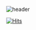 
<!--
**ace0507/ace0507** is a ✨ _special_ ✨ repository because its `README.md` (this file) appears on your GitHub profile.

Here are some ideas to get you started:

- 🔭 I’m currently working on ...
- 🌱 I’m currently learning ...
- 👯 I’m looking to collaborate on ...
- 🤔 I’m looking for help with ...
- 💬 Ask me about ...
- 📫 How to reach me: ...
- 😄 Pronouns: ...
- ⚡ Fun fact: ...
-->
![header](https://capsule-render.vercel.app/api?type=transparent&color=auto&height=300&section=header&text=YEONSU's%20CodeRoom&fontSize=70&fontColor=7C0871)


[![Hits](https://hits.seeyoufarm.com/api/count/incr/badge.svg?url=https%3A%2F%2Fgithub.com%2Face0507&count_bg=%23ADADAD&title_bg=%237C0871&icon=&icon_color=%23E7E7E7&title=hits&edge_flat=false)](https://hits.seeyoufarm.com)
